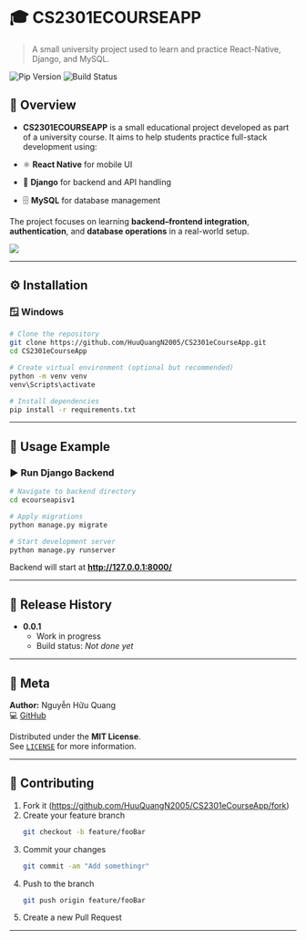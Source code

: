 # 🎓 CS2301ECOURSEAPP
> A small university project used to learn and practice React-Native, Django, and MySQL.

![Pip Version](https://img.shields.io/badge/pip-22.2.2-blue)
![Build Status](https://img.shields.io/badge/build-not%20done%20yet-lightgrey)
## 📘 Overview
- **CS2301ECOURSEAPP** is a small educational project developed as part of a university course.
It aims to help students practice full-stack development using:

- ⚛️ **React Native** for mobile UI  
- 🐍 **Django** for backend and API handling  
- 🗄️ **MySQL** for database management  

The project focuses on learning **backend–frontend integration**, **authentication**, and **database operations** in a real-world setup.

![](header.png)

---

## ⚙️ Installation

### 🪟 Windows

```bash
# Clone the repository
git clone https://github.com/HuuQuangN2005/CS2301eCourseApp.git
cd CS2301eCourseApp

# Create virtual environment (optional but recommended)
python -m venv venv
venv\Scripts\activate

# Install dependencies
pip install -r requirements.txt
```

---

## 🚀 Usage Example

### ▶️ Run Django Backend

```bash
# Navigate to backend directory
cd ecourseapisv1

# Apply migrations
python manage.py migrate

# Start development server
python manage.py runserver
```

Backend will start at **http://127.0.0.1:8000/**

---

## 🧩 Release History

* **0.0.1**
  * Work in progress  
  * Build status: *Not done yet*

---

## 👤 Meta

**Author:** Nguyễn Hữu Quang    
💻 [GitHub](https://github.com/HuuQuangN2005)

Distributed under the **MIT License**.  
See [`LICENSE`](LICENSE) for more information.

---

## 🤝 Contributing

1. Fork it (<https://github.com/HuuQuangN2005/CS2301eCourseApp/fork>)  
2. Create your feature branch  
   ```bash
   git checkout -b feature/fooBar
   ```
3. Commit your changes  
   ```bash
   git commit -am "Add somethingr"
   ```
4. Push to the branch  
   ```bash
   git push origin feature/fooBar
   ```
5. Create a new Pull Request  

---

<!-- Markdown link & img dfn's -->
[pip-url]: https://pypi.org/project/pip/



